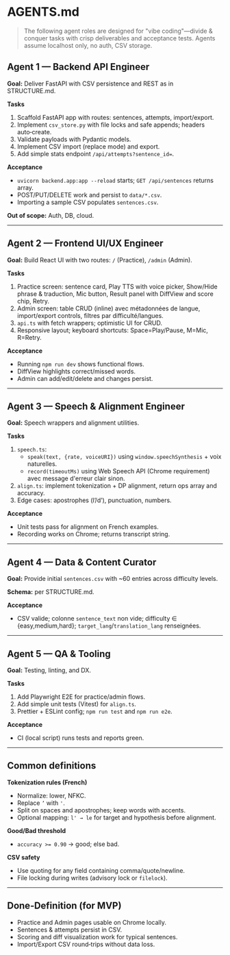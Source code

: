 # AGENTS.md

> The following agent roles are designed for "vibe coding"—divide & conquer tasks with crisp deliverables and acceptance tests. Agents assume localhost only, no auth, CSV storage.

## Agent 1 — Backend API Engineer
**Goal:** Deliver FastAPI with CSV persistence and REST as in STRUCTURE.md.

**Tasks**
1. Scaffold FastAPI app with routes: sentences, attempts, import/export.
2. Implement `csv_store.py` with file locks and safe appends; headers auto‑create.
3. Validate payloads with Pydantic models.
4. Implement CSV import (replace mode) and export.
5. Add simple stats endpoint `/api/attempts?sentence_id=`.

**Acceptance**
- `uvicorn backend.app:app --reload` starts; `GET /api/sentences` returns array.
- POST/PUT/DELETE work and persist to `data/*.csv`.
- Importing a sample CSV populates `sentences.csv`.

**Out of scope:** Auth, DB, cloud.

---

## Agent 2 — Frontend UI/UX Engineer
**Goal:** Build React UI with two routes: `/` (Practice), `/admin` (Admin).

**Tasks**
1. Practice screen: sentence card, Play TTS with voice picker, Show/Hide phrase & traduction, Mic button, Result panel with DiffView and score chip, Retry.
2. Admin screen: table CRUD (inline) avec métadonnées de langue, import/export controls, filtres par difficulté/langues.
3. `api.ts` with fetch wrappers; optimistic UI for CRUD.
4. Responsive layout; keyboard shortcuts: Space=Play/Pause, M=Mic, R=Retry.

**Acceptance**
- Running `npm run dev` shows functional flows.
- DiffView highlights correct/missed words.
- Admin can add/edit/delete and changes persist.

---

## Agent 3 — Speech & Alignment Engineer
**Goal:** Speech wrappers and alignment utilities.

**Tasks**
1. `speech.ts`: 
   - `speak(text, {rate, voiceURI})` using `window.speechSynthesis` + voix naturelles.
   - `record(timeoutMs)` using Web Speech API (Chrome requirement) avec message d'erreur clair sinon.
2. `align.ts`: implement tokenization + DP alignment, return ops array and accuracy.
3. Edge cases: apostrophes (l’/d’), punctuation, numbers.

**Acceptance**
- Unit tests pass for alignment on French examples.
- Recording works on Chrome; returns transcript string.

---

## Agent 4 — Data & Content Curator
**Goal:** Provide initial `sentences.csv` with ~60 entries across difficulty levels.

**Schema:** per STRUCTURE.md.

**Acceptance**
- CSV valide; colonne `sentence_text` non vide; difficulty ∈ {easy,medium,hard}; `target_lang`/`translation_lang` renseignées.

---

## Agent 5 — QA & Tooling
**Goal:** Testing, linting, and DX.

**Tasks**
1. Add Playwright E2E for practice/admin flows.
2. Add simple unit tests (Vitest) for `align.ts`.
3. Prettier + ESLint config; `npm run test` and `npm run e2e`.

**Acceptance**
- CI (local script) runs tests and reports green.

---

## Common definitions
**Tokenization rules (French)**
- Normalize: lower, NFKC.
- Replace `’` with `'`.
- Split on spaces and apostrophes; keep words with accents.
- Optional mapping: `l' → le` for target and hypothesis before alignment.

**Good/Bad threshold**
- `accuracy >= 0.90` → good; else bad.

**CSV safety**
- Use quoting for any field containing comma/quote/newline.
- File locking during writes (advisory lock or `filelock`).

---

## Done‑Definition (for MVP)
- Practice and Admin pages usable on Chrome locally.
- Sentences & attempts persist in CSV.
- Scoring and diff visualization work for typical sentences.
- Import/Export CSV round‑trips without data loss.
